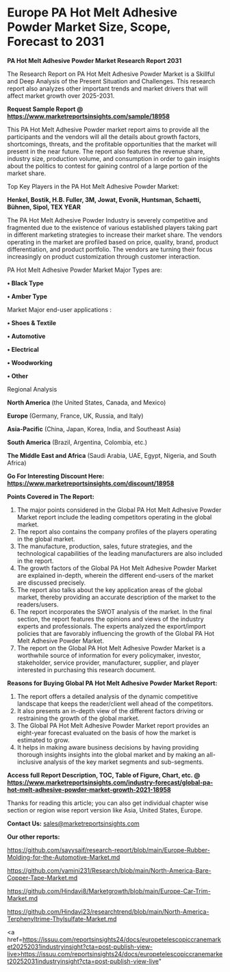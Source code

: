 # Europe PA Hot Melt Adhesive Powder Market Size, Scope, Forecast to 2031

<strong>PA Hot Melt Adhesive Powder Market Research Report 2031</strong>

The Research Report on PA Hot Melt Adhesive Powder Market is a Skillful and Deep Analysis of the Present Situation and Challenges. This research report also analyzes other important trends and market drivers that will affect market growth over 2025-2031.

<strong>Request Sample Report @ <a href=https://www.marketreportsinsights.com/sample/18958>https://www.marketreportsinsights.com/sample/18958</a></strong>

This PA Hot Melt Adhesive Powder market report aims to provide all the participants and the vendors will all the details about growth factors, shortcomings, threats, and the profitable opportunities that the market will present in the near future. The report also features the revenue share, industry size, production volume, and consumption in order to gain insights about the politics to contest for gaining control of a large portion of the market share.

Top Key Players in the PA Hot Melt Adhesive Powder Market:

<strong>Henkel, Bostik, H.B. Fuller, 3M, Jowat, Evonik, Huntsman, Schaetti, Bühnen, Sipol, TEX YEAR</strong>

The PA Hot Melt Adhesive Powder Industry is severely competitive and fragmented due to the existence of various established players taking part in different marketing strategies to increase their market share. The vendors operating in the market are profiled based on price, quality, brand, product differentiation, and product portfolio. The vendors are turning their focus increasingly on product customization through customer interaction.

PA Hot Melt Adhesive Powder Market Major Types are:

<strong>• Black Type

• Amber Type</strong>

Market Major end-user applications :

<strong>• Shoes & Textile

• Automotive

• Electrical

• Woodworking

• Other</strong>

Regional Analysis

</u><strong><b>North America</b></strong> (the United States, Canada, and Mexico)

<strong><b>Europe </b></strong>(Germany, France, UK, Russia, and Italy)

<strong><b>Asia-Pacific</b></strong> (China, Japan, Korea, India, and Southeast Asia)

<strong><b>South America</b></strong> (Brazil, Argentina, Colombia, etc.)

<strong><b>The Middle East and Africa</b></strong> (Saudi Arabia, UAE, Egypt, Nigeria, and South Africa)

<strong>Go For Interesting Discount Here: <a href=https://www.marketreportsinsights.com/discount/18958>https://www.marketreportsinsights.com/discount/18958</a></strong>

<strong>Points Covered in The Report:</strong>
<ol>
  <li>The major points considered in the Global PA Hot Melt Adhesive Powder Market report include the leading competitors operating in the global market.</li>
  <li>The report also contains the company profiles of the players operating in the global market.</li>
  <li>The manufacture, production, sales, future strategies, and the technological capabilities of the leading manufacturers are also included in the report.</li>
  <li>The growth factors of the Global PA Hot Melt Adhesive Powder Market are explained in-depth, wherein the different end-users of the market are discussed precisely.</li>
  <li>The report also talks about the key application areas of the global market, thereby providing an accurate description of the market to the readers/users.</li>
  <li>The report incorporates the SWOT analysis of the market. In the final section, the report features the opinions and views of the industry experts and professionals. The experts analyzed the export/import policies that are favorably influencing the growth of the Global PA Hot Melt Adhesive Powder Market.</li>
  <li>The report on the Global PA Hot Melt Adhesive Powder Market is a worthwhile source of information for every policymaker, investor, stakeholder, service provider, manufacturer, supplier, and player interested in purchasing this research document.</li>
</ol>
<strong>Reasons for Buying Global PA Hot Melt Adhesive Powder Market Report:</strong>

<ol>
  <li>The report offers a detailed analysis of the dynamic competitive landscape that keeps the reader/client well ahead of the competitors.</li>
  <li>It also presents an in-depth view of the different factors driving or restraining the growth of the global market.</li>
  <li>The Global PA Hot Melt Adhesive Powder Market report provides an eight-year forecast evaluated on the basis of how the market is estimated to grow.</li>
  <li>It helps in making aware business decisions by having providing thorough insights insights into the global market and by making an all-inclusive analysis of the key market segments and sub-segments.</li>
</ol>
<strong>Access full Report Description, TOC, Table of Figure, Chart, etc. @ <a href=https://www.marketreportsinsights.com/industry-forecast/global-pa-hot-melt-adhesive-powder-market-growth-2021-18958>https://www.marketreportsinsights.com/industry-forecast/global-pa-hot-melt-adhesive-powder-market-growth-2021-18958</a></strong>


Thanks for reading this article; you can also get individual chapter wise section or region wise report version like Asia, United States, Europe.

<strong>Contact Us:</strong>
sales@marketreportsinsights.com

<strong>Our other reports:</strong>

<a href=https://github.com/sayysaif/research-report/blob/main/Europe-Rubber-Molding-for-the-Automotive-Market.md>https://github.com/sayysaif/research-report/blob/main/Europe-Rubber-Molding-for-the-Automotive-Market.md</a>

<a href=https://github.com/yamini231/Research/blob/main/North-America-Bare-Copper-Tape-Market.md>https://github.com/yamini231/Research/blob/main/North-America-Bare-Copper-Tape-Market.md</a>

<a href=https://github.com/Hindavi8/Marketgrowth/blob/main/Europe-Car-Trim-Market.md>https://github.com/Hindavi8/Marketgrowth/blob/main/Europe-Car-Trim-Market.md</a>

<a href=https://github.com/Hindavi23/researchtrend/blob/main/North-America-Terphenyltrime-Thylsulfate-Market.md>https://github.com/Hindavi23/researchtrend/blob/main/North-America-Terphenyltrime-Thylsulfate-Market.md</a>

<a href=https://issuu.com/reportsinsights24/docs/europetelescopiccranemarket20252031industryinsight?cta=post-publish-view-live>https://issuu.com/reportsinsights24/docs/europetelescopiccranemarket20252031industryinsight?cta=post-publish-view-live</a>"

